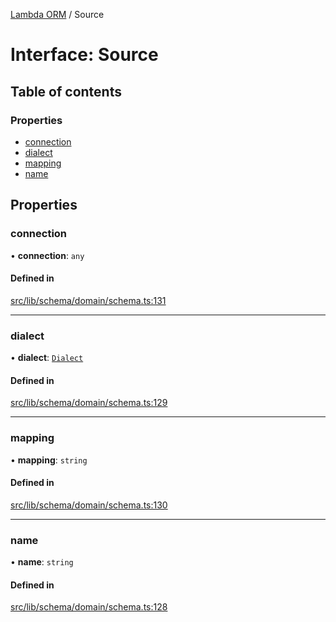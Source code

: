 [Lambda ORM](../README.md) / Source

# Interface: Source

## Table of contents

### Properties

- [connection](Source.md#connection)
- [dialect](Source.md#dialect)
- [mapping](Source.md#mapping)
- [name](Source.md#name)

## Properties

### connection

• **connection**: `any`

#### Defined in

[src/lib/schema/domain/schema.ts:131](https://github.com/lambda-orm/lambdaorm-base/blob/3925a87/src/lib/schema/domain/schema.ts#L131)

___

### dialect

• **dialect**: [`Dialect`](../enums/Dialect.md)

#### Defined in

[src/lib/schema/domain/schema.ts:129](https://github.com/lambda-orm/lambdaorm-base/blob/3925a87/src/lib/schema/domain/schema.ts#L129)

___

### mapping

• **mapping**: `string`

#### Defined in

[src/lib/schema/domain/schema.ts:130](https://github.com/lambda-orm/lambdaorm-base/blob/3925a87/src/lib/schema/domain/schema.ts#L130)

___

### name

• **name**: `string`

#### Defined in

[src/lib/schema/domain/schema.ts:128](https://github.com/lambda-orm/lambdaorm-base/blob/3925a87/src/lib/schema/domain/schema.ts#L128)
